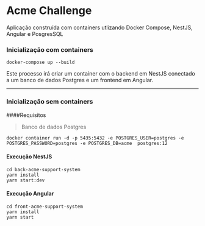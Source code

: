 # Acme Challenge

Aplicação construída com containers utlizando Docker Compose, NestJS, Angular e PosgresSQL

### Inicialização com containers

    docker-compose up --build

Este processo irá criar um container com o backend em NestJS conectado a um banco de dados Postgres e um frontend em Angular.

---

### Inicialização sem containers

####Requisitos

> Banco de dados Postgres

    docker container run -d -p 5435:5432 -e POSTGRES_USER=postgres -e POSTGRES_PASSWORD=postgres -e POSTGRES_DB=acme  postgres:12

#### Execução NestJS

    cd back-acme-support-system
    yarn install
    yarn start:dev

#### Execução Angular

    cd front-acme-support-system
    yarn install
    yarn start
